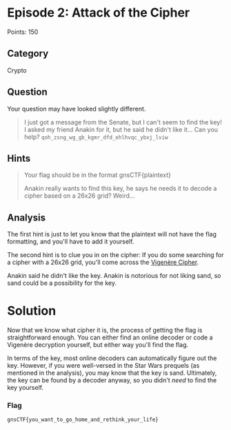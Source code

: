 # Episode 2: Attack of the Cipher
Points: 150

## Category
Crypto

## Question
Your question may have looked slightly different.
>I just got a message from the Senate, but I can't seem to find the key! I asked my friend Anakin for it, but he said he didn't like it... Can you help?  `qoh_zsng_wg_gb_kgmr_dfd_ehlhvqc_ybxj_lviw`

## Hints
>Your flag should be in the format gnsCTF{plaintext}
>
>Anakin really wants to find this key, he says he needs it to decode a cipher based on a 26x26 grid? Weird...

## Analysis

The first hint is just to let you know that the plaintext will not have the flag formatting, and you'll have to add it yourself.

The second hint is to clue you in on the cipher: If you do some searching for a cipher with a 26x26 grid, you'll come across the [Vigenère Cipher](https://en.wikipedia.org/wiki/Vigen%C3%A8re_cipher).

Anakin said he didn't like the key. Anakin is notorious for not liking sand, so sand could be a possibility for the key.

# Solution

Now that we know what cipher it is, the process of getting the flag is straightforward enough. You can either find an online decoder or code a Vigenère decryption yourself, but either way you'll find the flag. 

In terms of the key, most online decoders can automatically figure out the key. However, if you were well-versed in the Star Wars prequels (as mentioned in the analysis), you may know that the key is sand. Ultimately, the key can be found by a decoder anyway, so you didn't *need* to find the key yourself.

### Flag
`gnsCTF{you_want_to_go_home_and_rethink_your_life}`